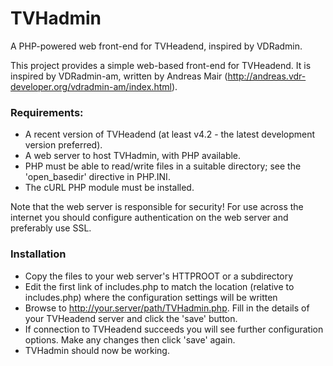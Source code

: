 # TVHadmin
A PHP-powered web front-end for TVHeadend, inspired by VDRadmin.

This project provides a simple web-based front-end for TVHeadend. It is inspired by VDRadmin-am, written by Andreas Mair (http://andreas.vdr-developer.org/vdradmin-am/index.html).


### Requirements:
- A recent version of TVHeadend (at least v4.2 - the latest development version preferred).
- A web server to host TVHadmin, with PHP available.
- PHP must be able to read/write files in a suitable directory; see the 'open_basedir' directive in PHP.INI.
- The cURL PHP module must be installed.

Note that the web server is responsible for security! For use across the internet you should configure authentication on the web server and preferably use SSL.

### Installation
- Copy the files to your web server's HTTPROOT or a subdirectory
- Edit the first link of includes.php to match the location (relative to includes.php) where the configuration settings will be written
- Browse to http://your.server/path/TVHadmin.php. Fill in the details of your TVHeadend server and click the 'save' button.
- If connection to TVHeadend succeeds you will see further configuration options. Make any changes then click 'save' again.
- TVHadmin should now be working.
